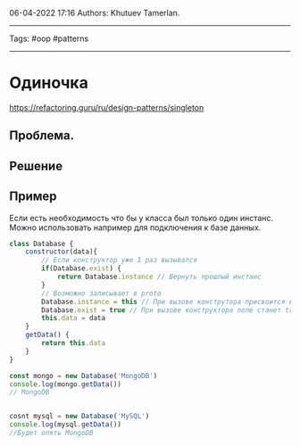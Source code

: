 06-04-2022
17:16
Authors: Khutuev Tamerlan.
***
Tags: #oop #patterns 
***
# Одиночка
https://refactoring.guru/ru/design-patterns/singleton


## Проблема.


## Решение


## Пример

Если есть необходимость что бы у класса был только один инстанс. 
Можно использовать например для подключения к базе данных. 

```javascript
class Database {
	constructor(data){
		// Если конструктор уже 1 раз вызывался
		if(Database.exist) {
			return Database.instance // Вернуть прошлый инстанс
		}
		// Возможно записывает в proto
		Database.instance = this // При вызове конструтора присвоится инстанс
		Database.exist = true // При вызове конструктора поле станет true
		this.data = data
	}
	getData() {
		return this.data
	}
}

const mongo = new Database('MongoDB')
console.log(mongo.getData())
// MongoDB


cosnt mysql = new Database('MySQL')
console.log(mysql.getData())
//Будет опять MongoDB

